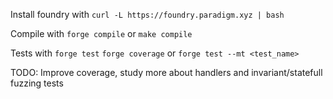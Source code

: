 Install foundry with
`curl -L https://foundry.paradigm.xyz | bash`

Compile with `forge compile` or `make compile`

Tests with `forge test` `forge coverage` or `forge test --mt <test_name>`

TODO: Improve coverage, study more about handlers and invariant/statefull fuzzing tests
